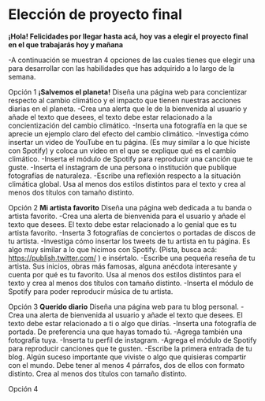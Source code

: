 # Elección de proyecto final

**¡Hola! Felicidades por llegar hasta acá, hoy vas a elegir el proyecto final en el que trabajarás hoy y mañana**

-A continuación se muestran 4 opciones de las cuales tienes que elegir una para desarrollar con las habilidades que has adquirido a lo largo de la semana. 

Opción 1 
**¡Salvemos el planeta!** 
Diseña una página web para concientizar respecto al cambio climático y el impacto que tienen nuestras acciones diarias en el planeta. 
-Crea una alerta que le de la bienvenida al usuario y añade el texto que desees, el texto debe estar relacionado a la concientización del cambio climático. 
-Inserta una fotografía en la que se aprecie un ejemplo claro del efecto del cambio climático. 
-Investiga cómo insertar un video de YouTube en tu página. (Es muy similar a lo que hiciste con Spotify) y coloca un video en el que se explique qué es el cambio climático. 
-Inserta el módulo de Spotify para reproducir una canción que te guste. 
-Inserta el instagram de una persona o institución que publique fotografías de naturaleza. 
-Escribe una reflexión respecto a la situación climática global. Usa al menos dos estilos distintos para el texto y crea al menos dos títulos con tamaño distinto. 

Opción 2
**Mi artista favorito** 
Diseña una página web dedicada a tu banda o artista favorito. 
-Crea una alerta de bienvenida para el usuario y añade el texto que desees. El texto debe estar relacionado a lo genial que es tu artista favorito. 
-Inserta 3 fotografías de conciertos o portadas de discos de tu artista. 
-Investiga cómo insertar los tweets de tu artista en tu página. Es algo muy similar a lo que hicimos con Spotify. (Pista, busca acá: https://publish.twitter.com/ ) e insértalo. 
-Escribe una pequeña reseña de tu artista. Sus inicios, obras más famosas, alguna anécdota interesante y cuenta por qué es tu favorito. Usa al menos dos estilos distintos para el texto y crea al menos dos títulos con tamaño distinto. 
-Inserta el módulo de Spotify para poder reproducir música de tu artista. 

Opción 3 
**Querido diario**
Diseña una página web para tu blog personal.
-Crea una alerta de bienvenida al usuario y añade el texto que desees. El texto debe estar relacionado a ti o algo que dirías. 
-Inserta una fotografía de portada. De preferencia una que hayas tomado tú. 
-Agrega también una fotografía tuya. 
-Inserta tu perfil de instagram. 
-Agrega el módulo de Spotify para reproducir canciones que te gusten. 
-Escribe la primera entrada de tu blog. Algún suceso importante que viviste o algo que quisieras compartir con el mundo. Debe tener al menos 4 párrafos, dos de ellos con formato distinto. Crea al menos dos títulos con tamaño distinto. 

Opción 4
